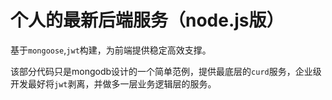 # 个人的最新后端服务（node.js版）

基于`mongoose`,`jwt`构建，为前端提供稳定高效支撑。

该部分代码只是mongodb设计的一个简单范例，提供最底层的`curd`服务，企业级开发最好将`jwt`剥离，并做多一层业务逻辑层的服务。